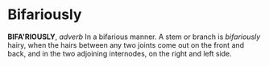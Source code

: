 # Bifariously

**BIFA'RIOUSLY**, _adverb_ In a bifarious manner. A stem or branch is _bifariously_ hairy, when the hairs between any two joints come out on the front and back, and in the two adjoining internodes, on the right and left side.